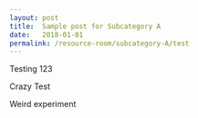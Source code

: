 ```yaml
---
layout: post
title:  Sample post for Subcategory A
date:   2018-01-01
permalink: /resource-room/subcategory-A/test
---
```


Testing 123

Crazy Test

Weird experiment
